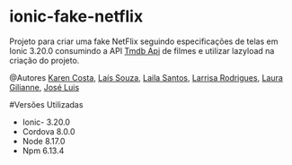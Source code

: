 # ionic-fake-netflix

Projeto para criar uma fake NetFlix seguindo especificações de telas em Ionic 3.20.0 consumindo a API <a href="https://developers.themoviedb.org/3">Tmdb Api<a/> de filmes e utilizar lazyload na criação do projeto.

@Autores
<a href="https://github.com/Karencostag">Karen Costa<a/>,
<a href="https://github.com/Lassouz4">Laís Souza<a/>,
<a href="https://github.com/LailaSantos">Laila Santos<a/>,
  <a href="https://github.com/Rodrigues19">Larrisa Rodrigues<a/>,
<a href="https://github.com/LauraGilliane">Laura Gilianne<a/>,
<a href="#">José Luis<a/>

#Versões Utilizadas
* Ionic- 3.20.0
* Cordova 8.0.0
* Node 8.17.0
* Npm 6.13.4
